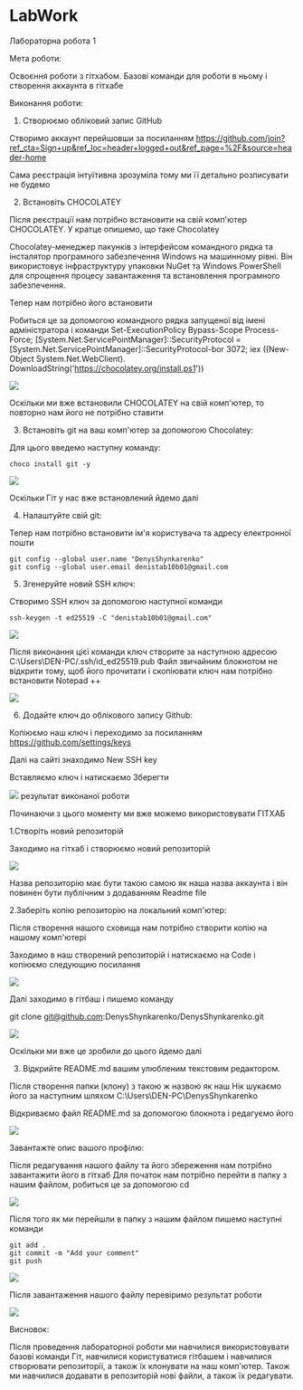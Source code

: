 # LabWork

Лабораторна робота 1

Мета роботи:

Освоєння роботи з гітхабом. Базові команди для роботи в ньому і створення аккаунта в гітхабе

Виконання роботи:

1. Створюємо обліковий запис GitHub

Створимо аккаунт перейшовши за посиланням https://github.com/join?ref_cta=Sign+up&ref_loc=header+logged+out&ref_page=%2F&source=header-home

Сама реєстрація інтуїтивна зрозуміла тому ми її детально розписувати не будемо

2. Встановіть CHOCOLATEY

Після реєстрації нам потрібно встановити на свій комп'ютер CHOCOLATEY. У кратце опишемо, що таке Chocolatey

Chocolatey-менеджер пакунків з інтерфейсом командного рядка та інсталятор програмного забезпечення Windows на машинному рівні.
Він використовує інфраструктуру упаковки NuGet та Windows PowerShell для спрощення процесу завантаження та встановлення програмного забезпечення.

Тепер нам потрібно його встановити

Робиться це за допомогою командного рядка запущеної від імені адміністратора і команди Set-ExecutionPolicy Bypass-Scope Process-Force; [System.Net.ServicePointManager]::SecurityProtocol = [System.Net.ServicePointManager]::SecurityProtocol-bor 3072; iex ((New-Object System.Net.WebClient). DownloadString('https://chocolatey.org/install.ps1'))

![](ChocoInstall.png)

Оскільки ми вже встановили CHOCOLATEY на свій комп'ютер, то повторно нам його не потрібно ставити

3. Встановіть git на ваш комп'ютер за допомогою Chocolatey:

Для цього введемо наступну команду:
```
choco install git -y
```
![](ChocoInstall.png)

Оскільки Гіт у нас вже встановлений йдемо далі

4. Налаштуйте свій git:

Тепер нам потрібно встановити ім'я користувача та адресу електронної пошти
```
git config --global user.name "DenysShynkarenko"
git config --global user.email denistab10b01@gmail.com
```
5. Згенеруйте новий SSH ключ:

Створимо SSH ключ за допомогою наступної команди
```
ssh-keygen -t ed25519 -C "denistab10b01@gmail.com"
```
![](ShhKey.jpg)

Після виконання цієї команди ключ створите за наступною адресою C:\Users\DEN-PC/.ssh/id_ed25519.pub
Файл звичайним блокнотом не відкрити тому, щоб його прочитати і скопіювати ключ нам потрібно встановити Notepad ++

![](SHHkeyOpen.png)

6. Додайте ключ до облікового запису Github:

Копіюємо наш ключ і переходимо за посиланням https://github.com/settings/keys

Далі на сайті знаходимо New SSH key

Вставляємо ключ і натискаємо Зберегти

![](SHHresult.png)
результат виконаної роботи

Починаючи з цього моменту ми вже можемо використовувати ГІТХАБ

1.Створіть новий репозиторій

Заходимо на гітхаб і створюємо новий репозиторій

![](NewRep.png)

Назва репозиторію має бути такою самою як наша назва аккаунта і він повинен бути публічним з додаванням Readme file

2.Заберіть копію репозиторію на локальний комп'ютер:

Після створення нашого сховища нам потрібно створити копію на нашому комп'ютері

Заходимо в наш створений репозиторій і натискаємо на Code і копіюємо следующию посилання

![](Clone.png)

Далі заходимо в гітбаш і пишемо команду

git clone git@github.com:DenysShynkarenko/DenysShynkarenko.git

![](clonegit.png)

Оскільки ми вже це зробили до цього йдемо далі

3. Відкрийте README.md вашим улюбленим текстовим редактором.

Після створення папки (клону) з такою ж назвою як наш Нік шукаємо його за наступним шляхом C:\Users\DEN-PC\DenysShynkarenko

Відкриваємо файл README.md за допомогою блокнота і редагуємо його

![](Read1.png)

Завантажте опис вашого профілю:

Після редагування нашого файлу та його збереження нам потрібно завантажити його в гітхаб
Для початок нам потрібно перейти в папку з нашим файлом, робиться це за допомогою cd

![](cd.png)

Після того як ми перейшли в папку з нашим файлом пишемо наступні команди
```
git add .
git commit -m "Add your comment"
git push
```
![](add.png)

Після завантаження нашого файлу перевіримо результат роботи

![](Profile.png)

Висновок:

Після проведення лабораторної роботи ми навчилися використовувати базові команди Гіт, навчилися користуватися гітбашем і навчилися створювати репозиторії, а також їх клонувати на наш комп'ютер. Також ми навчилися додавати в репозиторій нові файли, а також їх редагувати.

 


























